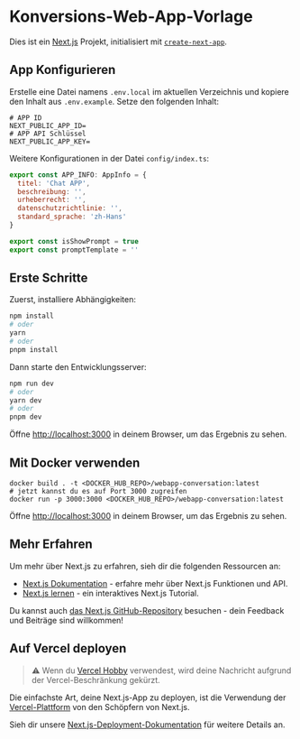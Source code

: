 # Konversions-Web-App-Vorlage
Dies ist ein [Next.js](https://nextjs.org/) Projekt, initialisiert mit [`create-next-app`](https://github.com/vercel/next.js/tree/canary/packages/create-next-app).

## App Konfigurieren
Erstelle eine Datei namens `.env.local` im aktuellen Verzeichnis und kopiere den Inhalt aus `.env.example`. Setze den folgenden Inhalt:
```
# APP ID
NEXT_PUBLIC_APP_ID=
# APP API Schlüssel
NEXT_PUBLIC_APP_KEY=
```

Weitere Konfigurationen in der Datei `config/index.ts`:   
```js
export const APP_INFO: AppInfo = {
  titel: 'Chat APP',
  beschreibung: '',
  urheberrecht: '',
  datenschutzrichtlinie: '',
  standard_sprache: 'zh-Hans'
}

export const isShowPrompt = true
export const promptTemplate = ''
```

## Erste Schritte
Zuerst, installiere Abhängigkeiten:
```bash
npm install
# oder
yarn
# oder
pnpm install
```

Dann starte den Entwicklungsserver:

```bash
npm run dev
# oder
yarn dev
# oder
pnpm dev
```
Öffne [http://localhost:3000](http://localhost:3000) in deinem Browser, um das Ergebnis zu sehen.

## Mit Docker verwenden

```
docker build . -t <DOCKER_HUB_REPO>/webapp-conversation:latest
# jetzt kannst du es auf Port 3000 zugreifen
docker run -p 3000:3000 <DOCKER_HUB_REPO>/webapp-conversation:latest
```

Öffne [http://localhost:3000](http://localhost:3000) in deinem Browser, um das Ergebnis zu sehen.

## Mehr Erfahren

Um mehr über Next.js zu erfahren, sieh dir die folgenden Ressourcen an:

- [Next.js Dokumentation](https://nextjs.org/docs) - erfahre mehr über Next.js Funktionen und API.
- [Next.js lernen](https://nextjs.org/learn) - ein interaktives Next.js Tutorial.

Du kannst auch [das Next.js GitHub-Repository](https://github.com/vercel/next.js/) besuchen - dein Feedback und Beiträge sind willkommen!

## Auf Vercel deployen

> ⚠️ Wenn du [Vercel Hobby](https://vercel.com/pricing) verwendest, wird deine Nachricht aufgrund der Vercel-Beschränkung gekürzt.

Die einfachste Art, deine Next.js-App zu deployen, ist die Verwendung der [Vercel-Plattform](https://vercel.com/new?utm_medium=default-template&filter=next.js&utm_source=create-next-app&utm_campaign=create-next-app-readme) von den Schöpfern von Next.js.

Sieh dir unsere [Next.js-Deployment-Dokumentation](https://nextjs.org/docs/deployment) für weitere Details an.
